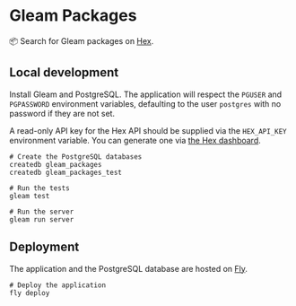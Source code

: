 # Gleam Packages

📦 Search for Gleam packages on [Hex](https://hex.pm).

## Local development

Install Gleam and PostgreSQL. The application will respect the `PGUSER` and
`PGPASSWORD` environment variables, defaulting to the user `postgres` with no
password if they are not set.

A read-only API key for the Hex API should be supplied via the `HEX_API_KEY`
environment variable. You can generate one via [the Hex dashboard](https://hex.pm/dashboard/keys).

```shell
# Create the PostgreSQL databases
createdb gleam_packages
createdb gleam_packages_test

# Run the tests
gleam test

# Run the server
gleam run server
```

## Deployment

The application and the PostgreSQL database are hosted on [Fly](https://fly.io).

```shell
# Deploy the application
fly deploy
```
